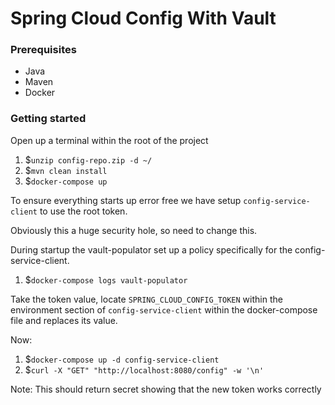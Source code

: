 # Spring Cloud Config With Vault

### Prerequisites 

- Java
- Maven
- Docker 

### Getting started

Open up a terminal within the root of the project

1. $`unzip config-repo.zip -d ~/` 
1. $`mvn clean install`
1. $`docker-compose up`

To ensure everything starts up error free we have setup `config-service-client` to use the root token.

Obviously this a huge security hole, so need to change this.  

During startup the vault-populator set up a policy specifically for the config-service-client.

1. $`docker-compose logs vault-populator`

Take the token value, locate `SPRING_CLOUD_CONFIG_TOKEN` within the environment section of `config-service-client` 
within the docker-compose file and replaces its value. 

Now:

1. $`docker-compose up -d config-service-client`
1. $`curl -X "GET" "http://localhost:8080/config" -w '\n'`

Note: This should return secret showing that the new token works correctly